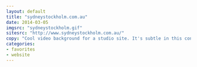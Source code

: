```yaml
---
layout: default
title: "sydneystockholm.com.au"
date: 2014-03-05
imgsrc: "sydneystockholm.gif"
sitesrc: "http://www.sydneystockholm.com.au/"
copy: "Cool video background for a studio site. It's subtle in this context, but add dynamism and a sense of busyness: active people, etc."
categories:
- favorites
- website
---
```



